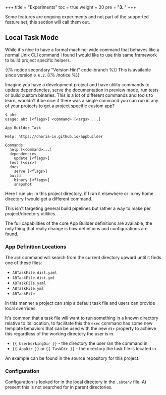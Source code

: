 +++
title = "Experiments"
toc = true
weight = 30
pre = "<b>3. </b>"
+++

Some features are ongoing experiments and not part of the supported feature set, this section will call them out.

## Local Task Mode

While it's nice to have a formal machine-wide command that behaves like a normal Unix CLI command I found I would like
to use this same framework to build project specific helpers.

{{% notice secondary "Version Hint" code-branch %}}
This is available since version `0.6.2`.
{{% /notice %}}

Imagine you have a development project and have utility commands to update dependencies, serve the documentation in
preview mode, run tests or build custom binaries.  This is a lot of different commands and tools to learn, wouldn't it
be nice if there was a single command you can run in any of your projects to get a project specific custom app?

```nohighlight
$ abt
usage: abt [<flags>] <command> [<args> ...]

App Builder Task

Help: https://choria-io.github.io/appbuilder

Commands:
  help [<command>...]
  dependencies
    update [<flags>]
  test [<dir>]
  docs
    serve [<flags>]
  build
    binary [<flags>]
    snapshot
```

Here I run `abt` in this project directory, if I ran it elsewhere or in my home directory I would get a different command.

This isn't targeting general build pipelines but rather a way to make per project/directory utilities.

The full capabilities of the core App Builder definitions are available, the only thing that really change is how definitions and configurations are found.

### App Definition Locations

The `abt` command will search from the current directory upward until it finds one of these files:

 * `ABTaskFile.dist.yaml`
 * `ABTaskFile.dist.yml`
 * `ABTaskFile.yaml`
 * `ABTaskFile.yml`
 * `ABTaskFile`

In this manner a project can ship a default task file and users can provide local overrides.

It's common that a task file will want to run something in a known directory relative to its location, to facilitate this
the `exec` command has some new template behaviors that can be used with the new `dir` property to achieve this regardless
of the working directory the user is in.

 * `{{ UserWorkingDir }}` - the directory the user ran the command in
 * `{{ AppDir }}` or `{{ TaskDir }}` - the directory the task file is located in

An example can be found in the source repository for this project.

### Configuration

Configuration is looked for in the local directory in the `.abtenv` file.  At present this is not searched for in parent
directories.
